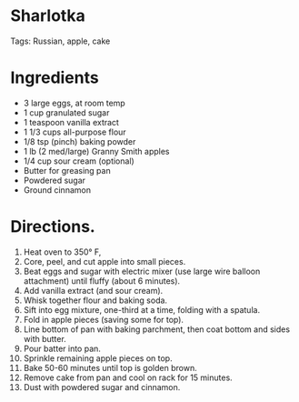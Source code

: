 # Sharlotka

Tags: Russian, apple, cake

# Ingredients

- 3 large eggs, at room temp
- 1 cup granulated sugar
- 1 teaspoon vanilla extract
- 1 1/3 cups all-purpose flour
- 1/8 tsp (pinch) baking powder
- 1 lb (2 med/large) Granny Smith apples
- 1/4 cup sour cream (optional)
- Butter for greasing pan
- Powdered sugar
- Ground cinnamon

# Directions.

1. Heat oven to 350° F,
2. Core, peel, and cut apple into small pieces.
3. Beat eggs and sugar with electric mixer (use large wire balloon attachment) until fluffy (about 6 minutes).
4. Add vanilla extract (and sour cream).
5. Whisk together flour and baking soda.
6. Sift into egg mixture, one-third at a time, folding with a spatula.
7. Fold in apple pieces (saving some for top).
8. Line bottom of pan with baking parchment, then coat bottom and sides with butter.
9. Pour batter into pan.
10. Sprinkle remaining apple pieces on top.
11. Bake 50-60 minutes until top is golden brown.
12. Remove cake from pan and cool on rack for 15 minutes.
13. Dust with powdered sugar and cinnamon.